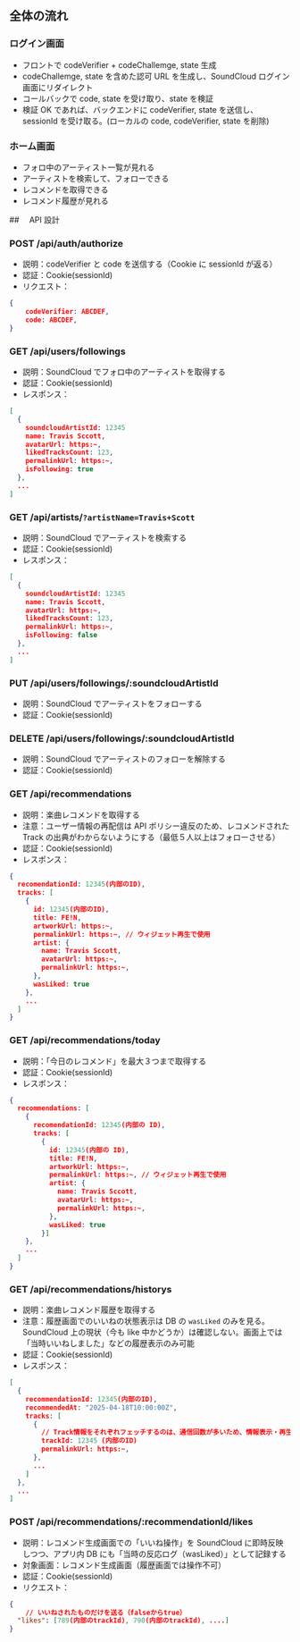 ## 全体の流れ

### ログイン画面

- フロントで codeVerifier + codeChallemge, state 生成
- codeChallemge, state を含めた認可 URL を生成し、SoundCloud ログイン画面にリダイレクト
- コールバックで code, state を受け取り、state を検証
- 検証 OK であれば、バックエンドに codeVerifier, state を送信し、sessionId を受け取る。(ローカルの code, codeVerifier, state を削除)

### ホーム画面

- フォロ中のアーティスト一覧が見れる
- アーティストを検索して、フォローできる
- レコメンドを取得できる
- レコメンド履歴が見れる

##　 API 設計

### POST /api/auth/authorize

- 説明：codeVerifier と code を送信する（Cookie に sessionId が返る）
- 認証：Cookie(sessionId)
- リクエスト：

```json
{
    codeVerifier: ABCDEF,
    code: ABCDEF,
}
```

### GET /api/users/followings

- 説明：SoundCloud でフォロ中のアーティストを取得する
- 認証：Cookie(sessionId)
- レスポンス：

```json
[
  {
    soundcloudArtistId: 12345
    name: Travis Sccott,
    avatarUrl: https:~,
    likedTracksCount: 123,
    permalinkUrl: https:~,
    isFollowing: true
  },
  ...
]
```

### GET /api/artists/`?artistName=Travis+Scott`

- 説明：SoundCloud でアーティストを検索する
- 認証：Cookie(sessionId)
- レスポンス：

```json
[
  {
    soundcloudArtistId: 12345
    name: Travis Sccott,
    avatarUrl: https:~,
    likedTracksCount: 123,
    permalinkUrl: https:~,
    isFollowing: false
  },
  ...
]
```

### PUT /api/users/followings/:soundcloudArtistId

- 説明：SoundCloud でアーティストをフォローする
- 認証：Cookie(sessionId)

### DELETE /api/users/followings/:soundcloudArtistId

- 説明：SoundCloud でアーティストのフォローを解除する
- 認証：Cookie(sessionId)

### GET /api/recommendations

- 説明：楽曲レコメンドを取得する
- 注意：ユーザー情報の再配信は API ポリシー違反のため、レコメンドされた Track の出典がわからないようにする（最低５人以上はフォローさせる）
- 認証：Cookie(sessionId)
- レスポンス：

```json
{
  recomendationId: 12345(内部のID),
  tracks: [
    {
      id: 12345(内部のID),
      title: FE!N,
      artworkUrl: https:~,
      permalinkUrl: https:~, // ウィジェット再生で使用
      artist: {
        name: Travis Sccott,
        avatarUrl: https:~,
        permalinkUrl: https:~,
      },
      wasLiked: true
    },
    ...
  ]
}
```

### GET /api/recommendations/today

- 説明：「今日のレコメンド」を最大３つまで取得する
- 認証：Cookie(sessionId)
- レスポンス：

```json
{
  recommendations: [
    {
      recomendationId: 12345(内部の ID),
      tracks: [
        {
          id: 12345(内部の ID),
          title: FE!N,
          artworkUrl: https:~,
          permalinkUrl: https:~, // ウィジェット再生で使用
          artist: {
            name: Travis Sccott,
            avatarUrl: https:~,
            permalinkUrl: https:~,
          },
          wasLiked: true
        }]
    },
    ...
  ]
}
```

### GET /api/recommendations/historys

- 説明：楽曲レコメンド履歴を取得する
- 注意：履歴画面でのいいねの状態表示は DB の `wasLiked` のみを見る。SoundCloud 上の現状（今も like 中かどうか）は確認しない。画面上では「当時いいねしました」などの履歴表示のみ可能
- 認証：Cookie(sessionId)
- レスポンス：

```json
[
  {
    recommendationId: 12345(内部のID),
    recommendedAt: "2025-04-18T10:00:00Z",
    tracks: [
      {
        // Track情報をそれぞれフェッチするのは、通信回数が多いため、情報表示・再生共にウィジェットを利用する
        trackId: 12345 (内部のID)
        permalinkUrl: https:~,
      },
      ...
    ]
  },
  ...
]
```

### POST /api/recommendations/:recommendationId/likes

- 説明：レコメンド生成画面での「いいね操作」を SoundCloud に即時反映しつつ、アプリ内 DB にも「当時の反応ログ（wasLiked）」として記録する
- 対象画面：レコメンド生成画面（履歴画面では操作不可）
- 認証：Cookie(sessionId)
- リクエスト：

```json
{
    // いいねされたものだけを送る（falseからtrue）
  "likes": [789(内部のtrackId), 790(内部のtrackId), ....]
}
```
